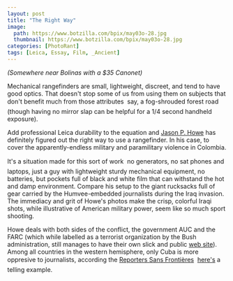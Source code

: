 ```yaml
---
layout: post
title: "The Right Way"
image:
  path: https://www.botzilla.com/bpix/may03o-28.jpg
  thumbnail: https://www.botzilla.com/bpix/may03o-28.jpg
categories: [PhotoRant]
tags: [Leica, Essay, Film, _Ancient]
---
```


<i>(Somewhere near Bolinas with a $35 Canonet)</i>

<!-- ![Somewhere near Bolinas with a $35 Canonet (C) 2003 Kevin Bjorke]({{ 'https://www.botzilla.com/bpix/may03o-28.jpg' | absolute_url }}){: .align-right} -->
Mechanical rangefinders are small, lightweight, discreet, and tend to have good optics. That doesn't stop some of us from using them on subjects that don't benefit much from those attributes &#151; say, a fog-shrouded forest road (though having no mirror slap can be helpful for a 1/4 second handheld exposure).

Add professional Leica durability to the equation and <a href="http://www.conflictpics.com/">Jason P. Howe</a> has definitely figured out the right way to use a rangefinder.  In his case, to cover the apparently-endless military and paramilitary violence in Colombia.

It's a situation made for this sort of work &#151; no generators, no sat phones and laptops, just a guy with lightweight sturdy mechanical equipment, no batteries, but pockets full of black and white film that can withstand the hot and damp environment. Compare his setup to the giant rucksacks full of gear carried by the Humvee-embedded journalists during the Iraq invasion. The immediacy and grit of Howe's photos make the crisp, colorful Iraqi shots, while illustrative of American military power, seem like so much sport shooting.

Howe deals with both sides of the conflict, the government AUC and the FARC (which while labelled as a terrorist organization by the Bush administration, still manages to have their own slick and public <a href="http://www.farc-ep.ch/">web site</a>). Among all countries in the western hemisphere, only Cuba is more oppresive to journalists, according the <a href="http://www.rsf.org/">Reporters Sans Fronti&egrave;res</a> &#151; <a href="http://www.rsf.org/article.php3?id_article=5103">here's</a> a telling example.
